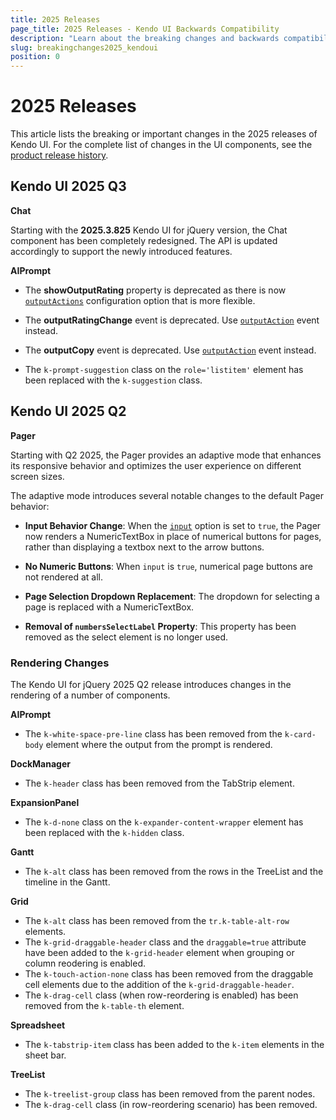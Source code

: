 ```yaml
---
title: 2025 Releases
page_title: 2025 Releases - Kendo UI Backwards Compatibility
description: "Learn about the breaking changes and backwards compatibility released by Kendo UI in 2024."
slug: breakingchanges2025_kendoui
position: 0
---
```


# 2025 Releases


This article lists the breaking or important changes in the 2025 releases of Kendo UI. For the complete list of changes in the UI components, see the [product release history](https://www.telerik.com/support/whats-new/kendo-ui/release-history).


## Kendo UI 2025 Q3

**Chat**

Starting with the **2025.3.825** Kendo UI for jQuery version, the Chat component has been completely redesigned. The API is updated accordingly to support the newly introduced features.

**AIPrompt**

* The **showOutputRating** property is deprecated as there is now [`outputActions`](/api/javascript/ui/aiprompt/configuration/outputactions) configuration option that is more flexible.

* The **outputRatingChange** event is deprecated. Use [`outputAction`](/api/javascript/ui/aiprompt/events/outputaction) event instead.

* The **outputCopy** event is deprecated. Use [`outputAction`](/api/javascript/ui/aiprompt/events/outputaction) event instead.

* The `k-prompt-suggestion` class on the `role='listitem'` element has been replaced with the `k-suggestion` class.

## Kendo UI 2025 Q2

**Pager**

Starting with Q2 2025, the Pager provides an adaptive mode that enhances its responsive behavior and optimizes the user experience on different screen sizes.

The adaptive mode introduces several notable changes to the default Pager behavior:

* **Input Behavior Change**: When the [`input`](/api/javascript/ui/pager/configuration/input) option is set to `true`, the Pager now renders a NumericTextBox in place of numerical buttons for pages, rather than displaying a textbox next to the arrow buttons.

* **No Numeric Buttons**: When `input` is `true`, numerical page buttons are not rendered at all.

* **Page Selection Dropdown Replacement**: The dropdown for selecting a page is replaced with a NumericTextBox.

* **Removal of `numbersSelectLabel` Property**: This property has been removed as the select element is no longer used.


### Rendering Changes

The Kendo UI for jQuery 2025 Q2 release introduces changes in the rendering of a number of components.

**AIPrompt**

* The `k-white-space-pre-line` class has been removed from the `k-card-body` element where the output from the prompt is rendered.

**DockManager**

* The `k-header` class has been removed from the TabStrip element. 

**ExpansionPanel**

* The `k-d-none` class on the `k-expander-content-wrapper` element has been replaced with the `k-hidden` class.

**Gantt**

* The `k-alt` class has been removed from the rows in the TreeList and the timeline in the Gantt.

**Grid**

* The `k-alt` class has been removed from the `tr.k-table-alt-row` elements.
* The `k-grid-draggable-header` class and the `draggable=true` attribute have been added to the `k-grid-header` element when grouping or column reodering is enabled.
* The `k-touch-action-none` class has been removed from the draggable cell elements due to the addition of the `k-grid-draggable-header`.
* The `k-drag-cell` class (when row-reordering is enabled) has been removed from the `k-table-th` element.

**Spreadsheet**

* The `k-tabstrip-item` class has been added to the `k-item` elements in the sheet bar.

**TreeList**

* The `k-treelist-group` class has been removed from the parent nodes. 
* The `k-drag-cell` class (in row-reordering scenario) has been removed. 


